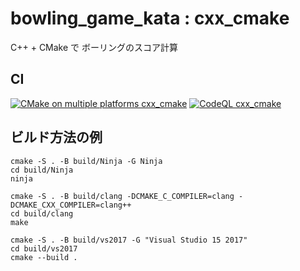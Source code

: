 # bowling_game_kata : cxx_cmake

C++ + CMake で ボーリングのスコア計算

## CI

[![CMake on multiple platforms cxx_cmake](https://github.com/steelpipe75/bowling_game_kata/actions/workflows/cmake-multi-platform_cxx_cmake.yml/badge.svg)](https://github.com/steelpipe75/bowling_game_kata/actions/workflows/cmake-multi-platform_cxx_cmake.yml)
[![CodeQL cxx_cmake](https://github.com/steelpipe75/bowling_game_kata/actions/workflows/codeql_cxx_cmake.yml/badge.svg)](https://github.com/steelpipe75/bowling_game_kata/actions/workflows/codeql_cxx_cmake.yml)

## ビルド方法の例

```
cmake -S . -B build/Ninja -G Ninja
cd build/Ninja
ninja
```

```
cmake -S . -B build/clang -DCMAKE_C_COMPILER=clang -DCMAKE_CXX_COMPILER=clang++
cd build/clang
make
```

```
cmake -S . -B build/vs2017 -G "Visual Studio 15 2017"
cd build/vs2017
cmake --build .
```
